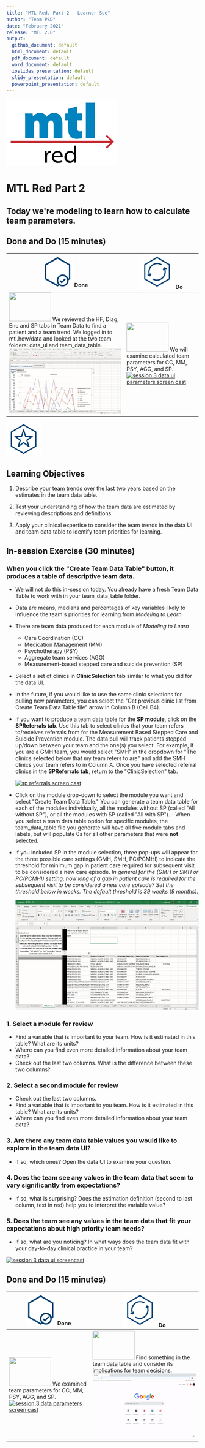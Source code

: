 ```yaml
---
title: "MTL Red, Part 2 - Learner See"
author: "Team PSD"
date: "February 2021"
release: "MTL 2.0"
output: 
  github_document: default
  html_document: default
  pdf_document: default
  word_document: default
  ioslides_presentation: default
  slidy_presentation: default
  powerpoint_presentation: default
---
```


[<img src = "https://github.com/lzim/teampsd/blob/master/resources/logos/mtl_how_red.png" height = "175" width = "290">](#.)

# MTL Red Part 2

## Today we're modeling to learn how to calculate team parameters.

## Done and Do (15 minutes)

<!-- Do/Done Tables -->
| [<img src = "https://github.com/lzim/teampsd/blob/master/resources/icons/done.png" height = "80" width = "80">](#.) **Done** | [<img src = "https://github.com/lzim/teampsd/blob/master/resources/icons/do.png" height = "90" width = "90">](#.) **Do** |
| --- | --- |
| [<img src = "https://raw.githubusercontent.com/lzim/teampsd/master/resources/logos/mtl_how_data_sm.png" height = "75" width = "110">](http://mtl.how/data) We reviewed the HF, Diag, Enc and SP tabs in Team Data to find a patient and a team trend. We logged in to mtl.how/data and looked at the two team folders: data_ui and team_data_table. [![session 2 data ui screen cast](https://github.com/lzim/teampsd/blob/master/resources/gifs/mtl_2.0/session2_data_ui_4_viz_diag.gif)](#.)|  [<img src = "https://raw.githubusercontent.com/lzim/teampsd/master/resources/logos/mtl_how_data_sm.png" height = "75" width = "110">](http://mtl.how/data) We will examine calculated team parameters for CC, MM, PSY, AGG, and SP. [![session 3 data ui parameters screen cast](https://github.com/lzim/teampsd/blob/master/resources/gifs/mtl_2.0/session3_data_ui_params.gif)](#.)|

<!-- Learning Objectives Icon -->
[<img src = "https://github.com/lzim/teampsd/blob/master/resources/icons/learning_objectives.png" height = "90" width = "90" style ="display: inline-block"/>](#.)

## Learning Objectives

1. Describe your team trends over the last two years based on the estimates in the team data table.

2. Test your understanding of how the team data are estimated by reviewing descriptions and definitions.

3. Apply your clinical expertise to consider the team trends in the data UI and team data table to identify team priorities for learning.

## In-session Exercise (30 minutes)

### When you click the "Create Team Data Table" button, it produces a table of descriptive team data.

- We will not do this in-session today. You already have a fresh Team Data Table to work with in your team_data_table folder.  

- Data are means, medians and percentages of key variables likely to influence the team's priorities for learning from *Modeling to Learn*  

- There are team data produced for each module of *Modeling to Learn*
  - Care Coordination (CC)
  - Medication Management (MM)
  - Psychotherapy (PSY)
  - Aggregate team services (AGG)
  - Measurement-based stepped care and suicide prevention (SP)  

- Select a set of clinics in **ClinicSelection tab** similar to what you did for the data UI.  

- In the future, if you would like to use the same clinic selections for pulling new parameters, you can select the "Get previous clinic list from Create Team Data Table file" arrow in Column B (Cell B4).  

- If you want to produce a team data table for the **SP module**, click on the **SPReferrals tab**. Use this tab to select clinics that your team refers to/receives referrals from for the Measurement Based Stepped Care and Suicide Prevention module. The data pull will track patients stepped up/down between your team and the one(s) you select. For example, if you are a GMH team, you would select "SMH" in the dropdown for "The clinics selected below that my team refers to are" and add the SMH clinics your team refers to in Column A. Once you have selected referral clinics in the **SPReferrals tab**, return to the "ClinicSelection" tab.  

    [![sp referrals screen cast](https://github.com/lzim/teampsd/blob/master/resources/gifs/mtl_2.0/spreferrals_tabs.gif)](#DontLink)  

- Click on the module drop-down to select the module you want and select "Create Team Data Table." You can generate a team data table for each of the modules individually, all the modules without SP (called "All without SP"), or all the modules with SP (called "All with SP"). - When you select a team data table option for specific modules, the team_data_table file you generate will have all five module tabs and labels, but will populate 0s for all other parameters that were **not** selected.  

- If you included SP in the module selection, three pop-ups will appear for the three possible care settings (GMH, SMH, PC/PCMHI) to indicate the threshold for minimum gap in patient care required for subsequent visit to be considered a new care episode. *In general for the (GMH or SMH or PC/PCMHI) setting, how long of a gap in patient care is required for the subsequent visit to be considered a new care episode? Set the threshold below in weeks. The default threshold is 39 weeks (9 months).*  

    [![three pop ups screen cast](https://github.com/lzim/teampsd/blob/master/resources/gifs/mtl_2.0/three_pop_ups.gif)](#DontLink)

### 1. Select a module for review

- Find a variable that is important to your team. How is it estimated in this table? What are its units?
- Where can you find even more detailed information about your team data?
- Check out the last two columns. What is the difference between these two columns?

### 2. Select a second module for review

- Check out the last two columns.
- Find a variable that is important to you team. How is it estimated in this table? What are its units?
- Where can you find even more detailed information about your team data?

### 3. Are there any team data table values you would like to explore in the team data UI?

- If so, which ones? Open the data UI to examine your question.

### 4. Does the team see any values in the team data that seem to vary significantly from expectations?

- If so, what is surprising? Does the estimation definition (second to last column, text in red) help you to interpret the variable value?

### 5. Does the team see any values in the team data that fit your expectations about high priority team needs?

- If so, what are you noticing? In what ways does the team data fit with your day-to-day clinical practice in your team?

[![session 3 data ui screencast](https://github.com/lzim/teampsd/blob/master/resources/gifs/mtl_2.0/session3_data_ui_params.gif)](#DontLink)

## Done and Do (15 minutes)

<!-- Do/Done Tables -->
| [<img src = "https://github.com/lzim/teampsd/blob/master/resources/icons/done.png" height = "80" width = "80">](#.) **Done** | [<img src = "https://github.com/lzim/teampsd/blob/master/resources/icons/do.png" height = "90" width = "90">](#.) **Do** |
| --- | --- |
| [<img src = "https://raw.githubusercontent.com/lzim/teampsd/master/resources/logos/mtl_how_data_sm.png" height = "75" width = "110">](http://mtl.how/data)  We examined team parameters for CC, MM, PSY, AGG, and SP. [![session 3 data parameters screen cast](https://github.com/lzim/teampsd/blob/master/resources/gifs/mtl_2.0/session3_data_ui_params.gif)](#.) |  [<img src = "https://raw.githubusercontent.com/lzim/teampsd/master/resources/logos/mtl_how_data_sm.png" height = "75" width = "110">](http://mtl.how/data) Find something in the team data table and consider its implications for team decisions. [![mtl menu screen cast](https://raw.githubusercontent.com/lzim/teampsd/master/resources/gifs/mtl_2.0/mtl_menu.gif)](#.)|
